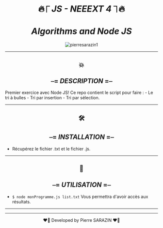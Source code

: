<div align="center">

#  🔥⎾ _**JS - NEEEXT 4**_ ⏋🔥
#   _**Algorithms and Node JS**_ 

</div>


<div align="center">
<img src ="https://media0.giphy.com/media/3o7qDPxorBbvpB1Pby/200.webp?cid=ecf05e47l7qivxeubrumixcsznj85j6palqgubg7zf9xjt77&rid=200.webp&ct=g" alt="pierresarazin1"  />
</div>

 ___

<div align="center">

## 💥
## ⎯= _**DESCRIPTION**_ =⎯

</div>
Premier exercice avec Node JS!
Ce repo contient le script pour faire : 
- Le tri à bulles
- Tri par insertion
- Tri par sélection.

 ___
<div align="center">

## 🛠
## ⎯= _**INSTALLATION**_ =⎯ 

</div>

- Récupérez le fichier .txt et le fichier .js.


 ___
<div align="center">

## 🚀
## ⎯= _**UTILISATION**_ =⎯ 

</div>
 
- ```$ node monProgramme.js list.txt``` Vous permettra d'avoir accès aux résultats.
 ___
 ___

<p align="center">
❤️‍🔥 Developed by Pierre SARAZIN ❤️‍🔥
</p>

